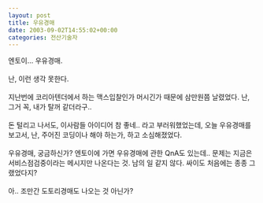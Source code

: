```yaml
---
layout: post
title: 우유경매
date: 2003-09-02T14:55:02+00:00
categories: 전산기술자
---
```

엔토이... 우유경매.<br /><br />난, 이런 생각 못한다.<br /><br />지난번에 코리아텐더에서 하는 맥스입찰인가 머시긴가 때문에 삼만원쯤 날렸었다. 난, 그거 꼭, 내가 탈꺼 같더라구..<br /><br />돈 털리고 나서도, 이사람들 아이디어 참 좋네.. 라고 부러워했었는데, 오늘 우유경매를 보고서, 난, 주어진 코딩이나 해야 하는가, 하고 소심해졌었다.<br /><br />우유경매, 궁금하신가? 엔토이에 가면 우유경매에 관한 QnA도 있는데.. 문제는 지금은 서비스점검중이라는 메시지만 나온다는 것. 남의 일 같지 않다. 싸이도 처음에는 종종 그랬었다지?<br /><br />아.. 조만간 도토리경매도 나오는 것 아닌가?
